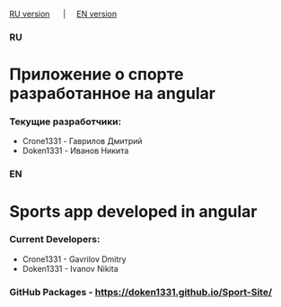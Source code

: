 [RU version](#ru) &nbsp;&nbsp;&nbsp;&nbsp; |&nbsp;&nbsp;&nbsp;&nbsp; [EN version](#en)

### RU

<a id="ru"></a>

# Приложение о спорте разработанное на angular

### Текущие разработчики:

- Crone1331 - Гаврилов Дмитрий
- Doken1331 - Иванов Никита

### EN

<a id="en"></a>

# Sports app developed in angular

### Current Developers:

- Crone1331 - Gavrilov Dmitry
- Doken1331 - Ivanov Nikita

### GitHub Packages - https://doken1331.github.io/Sport-Site/
